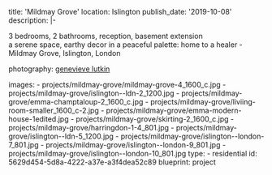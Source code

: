 title: 'Mildmay Grove'
location: Islington
publish_date: '2019-10-08'
description: |-
  <p>3 bedrooms, 2 bathrooms, reception, basement extension <br>a serene space, earthy decor in a peaceful palette: home to a healer - Mildmay Grove, Islington, London
  </p>
  <p>photography: <a href="http://www.genevievelutkinstudio.com/" target="_blank">genevieve lutkin</a>
  </p>
images:
  - projects/mildmay-grove/mildmay-grove-4_1600_c.jpg
  - projects/mildmay-grove/islington--ldn-2_1200.jpg
  - projects/mildmay-grove/emma-champtaloup-2_1600_c.jpg
  - projects/mildmay-grove/liviing-room-smaller_1600_c-2.jpg
  - projects/mildmay-grove/emma-modern-house-1edited.jpg
  - projects/mildmay-grove/skirting-2_1600_c.jpg
  - projects/mildmay-grove/harringdon-1-4_801.jpg
  - projects/mildmay-grove/islington--ldn-5_1200.jpg
  - projects/mildmay-grove/islington--london-7_801.jpg
  - projects/mildmay-grove/islington--london-9_801.jpg
  - projects/mildmay-grove/islington--london-10_801.jpg
type:
  - residential
id: 5629d454-5d8a-4222-a37e-a3f4dea52c89
blueprint: project
